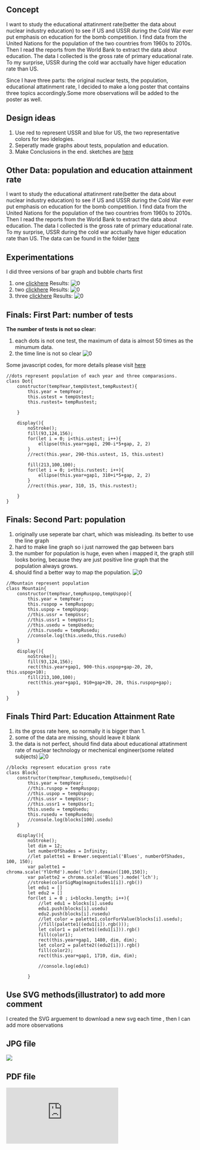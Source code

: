 ## Concept

I want to study the educational attatinment rate(better the data about nuclear industry education) to see if US and USSR during the Cold War ever put  emphasis on education for the bomb competition.
I find data from the United Nations for the population of the two countries from 1960s to 2010s.
Then I read the reports from the World Bank to extract the data about education.
The data I collected is the gross rate of primary educational rate. To my surprise, USSR during the cold war acctually have higer education rate than US.

Since I have three parts: the original nuclear tests, the population, educational attatinment rate,
I decided to make a long poster that contains three topics accordingly.Some more observations will be added to the poster as well.

## Design ideas
1. Use red to represent USSR and blue for US, the two representative colors for two idelogies.
2. Seperatly made graphs about tests, population and education. 
3. Make Conclusions in the end.
sketches are [here](https://github.com/tongtongluu/dvia-2019/blob/master/2.mapping-quantities/process)

## Other Data: population and education attainment rate
I want to study the educational attatinment rate(better the data about nuclear industry education) to see if US and USSR during the Cold War ever put  emphasis on education for the bomb competition.
I find data from the United Nations for the population of the two countries from 1960s to 2010s.
Then I read the reports from the World Bank to extract the data about education.
The data I collected is the gross rate of primary educational rate. To my surprise, USSR during the cold war acctually have higer education rate than US.
The data can be found in the folder [here](https://github.com/tongtongluu/dvia-2019/blob/master/2.mapping-quantities/project/04_final)



## Experimentations
I did three versions of bar graph and bubble charts first
1. one
[clickhere](https://github.com/tongtongluu/dvia-2019/blob/master/2.mapping-quantities/project/01_pieChart)
Results:
![0](https://github.com/tongtongluu/dvia-2019/blob/master/2.mapping-quantities/project/04_final/project1outcome.png)
2. two
[clickhere](https://github.com/tongtongluu/dvia-2019/blob/master/2.mapping-quantities/project/02_barChart)
Results:
![0](https://github.com/tongtongluu/dvia-2019/blob/master/2.mapping-quantities/project/04_final/project2outcome.png)
3. three
[clickhere](https://github.com/tongtongluu/dvia-2019/blob/master/2.mapping-quantities/project/03_bubbles)
Results:
![0](https://github.com/tongtongluu/dvia-2019/blob/master/2.mapping-quantities/project/04_final/project3outcome.png)


## Finals: First Part: number of tests
**The number of tests is not so clear:**
1. each dots is not one test, the maximum of data is almost 50 times as the minumum data. 
2. the time line is not so clear 
![0](https://github.com/tongtongluu/dvia-2019/blob/master/2.mapping-quantities/project/04_final/p1.png)

Some javascript codes, for more details please visit [here](https://github.com/Xingwei726/dvia-2019/blob/master/2.mapping-quantities/project/sketch.js)

```
//dots represent population of each year and three comparasions.
class Dot{
	constructor(tempYear,tempUstest,tempRustest){
		this.year = tempYear;
		this.ustest = tempUstest;
		this.rustest= tempRustest;

	}

	display(){
		noStroke();
		fill(93,124,156);
		for(let i = 0; i<this.ustest; i++){
			ellipse(this.year+gap1, 290-i*5+gap, 2, 2)
		}
		//rect(this.year, 290-this.ustest, 15, this.ustest)
		
		fill(213,100,100);
		for(let i = 0; i<this.rustest; i++){
			ellipse(this.year+gap1, 310+i*5+gap, 2, 2)
		}
		//rect(this.year, 310, 15, this.rustest);

	}
}   

```
## Finals: Second Part: population
1. originally use seperate bar chart, which was misleading. its better to use the line graph
2. hard to make line graph so i just narrowed the gap between bars
3. the number for population is huge, even when i mapped it, the graph still looks boring, because they are just positive line graph that the population always grows.
4. should find a better way to map the population.
![0](https://github.com/tongtongluu/dvia-2019/blob/master/2.mapping-quantities/project/04_final/p2.png)

```
//Mountain represent population
class Mountain{
	constructor(tempYear,tempRuspop,tempUspop){
		this.year = tempYear;
		this.ruspop = tempRuspop;
		this.uspop = tempUspop;
		//this.ussr = tempUssr;
		//this.ussr1 = tempUssr1;
		//this.usedu = tempUsedu;
		//this.rusedu = tempRusedu;
		//console.log(this.usedu,this.rusedu)
	}

	display(){
		noStroke();
		fill(93,124,156);
		rect(this.year+gap1, 900-this.uspop+gap-20, 20, this.uspop+10);
		fill(213,100,100);
		rect(this.year+gap1, 910+gap+20, 20, this.ruspop+gap);

	}
}

```

## Finals Third Part: Education Attainment Rate
1. its the gross rate here, so normally it is bigger than 1.
2. some of the data are missing, should leave it blank
3. the data is not perfect, should find data about educational attatinment rate of nuclear technology or mechenical engineer(some related subjects)
![0](https://github.com/tongtongluu/dvia-2019/blob/master/2.mapping-quantities/project/04_final/p3.png)

```
//blocks represent education gross rate
class Block{
	constructor(tempYear,tempRusedu,tempUsedu){
		this.year = tempYear;
		//this.ruspop = tempRuspop;
		//this.uspop = tempUspop;
		//this.ussr = tempUssr;
		//this.ussr1 = tempUssr1;
		this.usedu = tempUsedu;
		this.rusedu = tempRusedu;
		//console.log(blocks[100].usedu)
	}

	display(){
		noStroke();
		let dim = 12;
		let numberOfShades = Infinity;
		//let palette1 = Brewer.sequential('Blues', numberOfShades, 100, 150);
		var palette1 = chroma.scale('YlOrRd').mode('lch').domain([100,150]);
		var palette2 = chroma.scale('Blues').mode('lch');
		//stroke(colorSigMag(magnitudes1[i]).rgb())
		let edu1 = []
		let edu2 = []
		for(let i = 0 ; i<blocks.length; i++){
			//let edu1 = blocks[i].usedu
			edu1.push(blocks[i].usedu)
			edu2.push(blocks[i].rusedu)
			//let color = palette1.colorForValue(blocks[i].usedu);
			//fill(palette1((edu1[i]).rgb()));
			let color1 = palette1((edu1[i])).rgb()
			fill(color1);
			rect(this.year+gap1, 1480, dim, dim);
			let color2 = palette2((edu2[i])).rgb()
			fill(color2);
			rect(this.year+gap1, 1710, dim, dim);
			
			//console.log(edu1)

		}
```

## Use SVG methods(illustrator) to add more comment
I created the SVG arguement to download a new svg each time , then I can add more observations

## JPG file
![](https://github.com/tongtongluu/dvia-2019/blob/master/2.mapping-quantities/project/04_final/finalversion6.jpg)


## PDF file
![](https://github.com/tongtongluu/dvia-2019/blob/master/2.mapping-quantities/project/04_final/finalversion6.pdf)